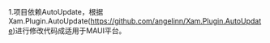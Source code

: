 1.项目依赖AutoUpdate，根据Xam.Plugin.AutoUpdate(https://github.com/angelinn/Xam.Plugin.AutoUpdate)进行修改代码成适用于MAUI平台。
